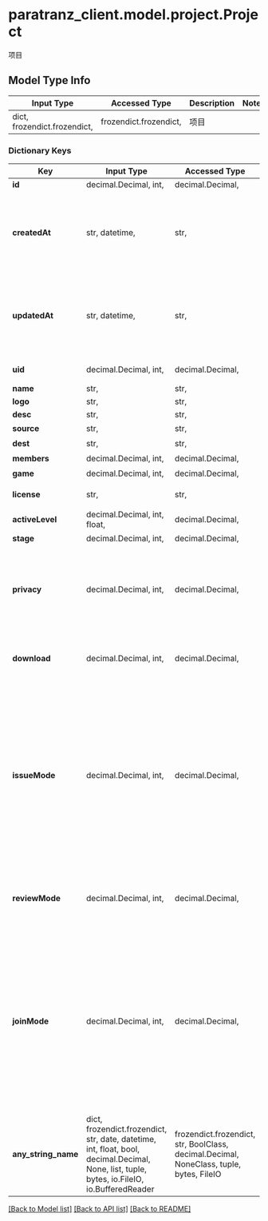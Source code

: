 # paratranz_client.model.project.Project

项目

## Model Type Info
Input Type | Accessed Type | Description | Notes
------------ | ------------- | ------------- | -------------
dict, frozendict.frozendict,  | frozendict.frozendict,  | 项目 | 

### Dictionary Keys
Key | Input Type | Accessed Type | Description | Notes
------------ | ------------- | ------------- | ------------- | -------------
**id** | decimal.Decimal, int,  | decimal.Decimal,  |  | [optional] 
**createdAt** | str, datetime,  | str,  |  | [optional] value must conform to RFC-3339 date-time
**updatedAt** | str, datetime,  | str,  |  | [optional] value must conform to RFC-3339 date-time
**uid** | decimal.Decimal, int,  | decimal.Decimal,  | 所有者用户ID | [optional] 
**name** | str,  | str,  |  | [optional] 
**logo** | str,  | str,  |  | [optional] 
**desc** | str,  | str,  |  | [optional] 
**source** | str,  | str,  | 源语言 | [optional] 
**dest** | str,  | str,  | 目标语言 | [optional] 
**members** | decimal.Decimal, int,  | decimal.Decimal,  | 成员数量 | [optional] 
**game** | decimal.Decimal, int,  | decimal.Decimal,  | 所属游戏 | [optional] 
**license** | str,  | str,  | 项目使用的许可证 | [optional] 
**activeLevel** | decimal.Decimal, int, float,  | decimal.Decimal,  | 项目活跃度 | [optional] 
**stage** | decimal.Decimal, int,  | decimal.Decimal,  | 项目状态 | [optional] 
**privacy** | decimal.Decimal, int,  | decimal.Decimal,  | 项目隐私状态 * 0 - 公开 * 1 - 内部（项目公开但动态及文件私密） * 2 - 私密  | [optional] 
**download** | decimal.Decimal, int,  | decimal.Decimal,  | 下载权限 * 0 - 公开 * 1 - 内部 * 2 - 私密  | [optional] 
**issueMode** | decimal.Decimal, int,  | decimal.Decimal,  | 讨论权限 * 0 - 公开（所有用户都可以创建及加入讨论） * 1 - 内部（仅项目成员可以创建讨论但所有用户都可以加入） * 2 - 私密（仅项目成员可以创建及加入讨论）  | [optional] 
**reviewMode** | decimal.Decimal, int,  | decimal.Decimal,  | 校对等级 * 0 - 无须校对 * 1 - 一次校对 * 2 - 二次校对  | [optional] 
**joinMode** | decimal.Decimal, int,  | decimal.Decimal,  | 加入方式 * 0 - 公开（所有用户都可以直接加入项目） * 1 - 申请（加入项目需提交申请） * 2 - 测试（加入项目需完成测试） * 3 - 私密（仅管理员可添加成员）  | [optional] 
**any_string_name** | dict, frozendict.frozendict, str, date, datetime, int, float, bool, decimal.Decimal, None, list, tuple, bytes, io.FileIO, io.BufferedReader | frozendict.frozendict, str, BoolClass, decimal.Decimal, NoneClass, tuple, bytes, FileIO | any string name can be used but the value must be the correct type | [optional]

[[Back to Model list]](../../README.md#documentation-for-models) [[Back to API list]](../../README.md#documentation-for-api-endpoints) [[Back to README]](../../README.md)

